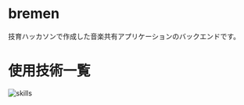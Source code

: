 # bremen

技育ハッカソンで作成した音楽共有アプリケーションのバックエンドです。

# 使用技術一覧

<img alt="skills" src="https://skillicons.dev/icons?theme=dark&perline=7&i=ruby,rails,docker,postgres,railway" />
